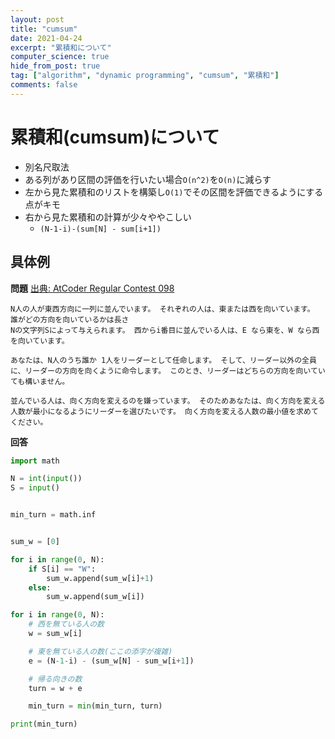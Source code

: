 ```yaml
---
layout: post
title: "cumsum"
date: 2021-04-24
excerpt: "累積和について"
computer_science: true
hide_from_post: true
tag: ["algorithm", "dynamic programming", "cumsum", "累積和"]
comments: false
---
```


# 累積和(cumsum)について
 - 別名尺取法
 - ある列があり区間の評価を行いたい場合`O(n^2)`を`O(n)`に減らす
 - 左から見た累積和のリストを構築し`O(1)`でその区間を評価できるようにする点がキモ
 - 右から見た累積和の計算が少々ややこしい
   - `(N-1-i)-(sum[N] - sum[i+1])`

## 具体例

**問題**
[出典: AtCoder Regular Contest 098](https://atcoder.jp/contests/arc098/tasks/arc098_a)  

```
N人の人が東西方向に一列に並んでいます。 それぞれの人は、東または西を向いています。 誰がどの方向を向いているかは長さ 
Nの文字列Sによって与えられます。 西からi番目に並んでいる人は、E なら東を、W なら西を向いています。

あなたは、N人のうち誰か 1人をリーダーとして任命します。 そして、リーダー以外の全員に、リーダーの方向を向くように命令します。 このとき、リーダーはどちらの方向を向いていても構いません。

並んでいる人は、向く方向を変えるのを嫌っています。 そのためあなたは、向く方向を変える人数が最小になるようにリーダーを選びたいです。 向く方向を変える人数の最小値を求めてください。
```

**回答**

```python
import math

N = int(input())
S = input()


min_turn = math.inf


sum_w = [0]

for i in range(0, N):
    if S[i] == "W":
        sum_w.append(sum_w[i]+1)
    else:
        sum_w.append(sum_w[i])

for i in range(0, N):
    # 西を無ている人の数
    w = sum_w[i]

    # 東を無ている人の数(ここの添字が複雑)
    e = (N-1-i) - (sum_w[N] - sum_w[i+1])

    # 帰る向きの数
    turn = w + e

    min_turn = min(min_turn, turn)

print(min_turn)
```

